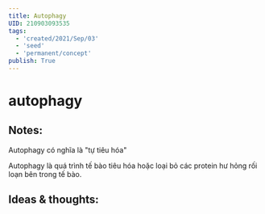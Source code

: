 ```yaml
---
title: Autophagy
UID: 210903093535
tags:
  - 'created/2021/Sep/03'
  - 'seed'
  - 'permanent/concept'
publish: True
---
```

# autophagy

## Notes:
Autophagy có nghĩa là "tự tiêu hóa"

Autophagy là quá trình tế bào tiêu hóa hoặc loại bỏ các protein hư hỏng rối loạn bên trong tế bào.

## Ideas & thoughts:
